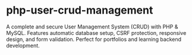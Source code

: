 # php-user-crud-management
A complete and secure User Management System (CRUD) with PHP &amp; MySQL. Features automatic database setup, CSRF protection, responsive design, and form validation. Perfect for portfolios and learning backend development.
